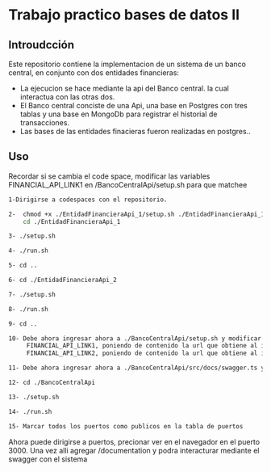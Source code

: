 #  Trabajo practico bases de datos II

## Introudcción

Este repositorio contiene la implementacion de un sistema de un banco central, en conjunto con dos entidades financieras:
 - La ejecucion se hace mediante la api del Banco central. la cual interactua con las otras dos.
 - El Banco central conciste de una Api, una base en Postgres con tres tablas y una base en MongoDb para registrar el historial de transacciones.
 - Las bases de las entidades finacieras fueron realizadas en postgres..

## Uso
Recordar si se cambia el code space, modificar las variables FINANCIAL_API_LINK1 en /BancoCentralApi/setup.sh para que matchee

```sh
1-Dirigirse a codespaces con el repositorio.
```
```sh
2-  chmod +x ./EntidadFinancieraApi_1/setup.sh ./EntidadFinancieraApi_1/run.sh ./EntidadFinancieraApi_2/setup.sh  ./EntidadFinancieraApi_2/run.sh ./BancoCentralApi/setup.sh ./BancoCentralApi/run.sh
    cd ./EntidadFinancieraApi_1
```
```sh
3- ./setup.sh 
```
```sh
4- ./run.sh 
```
```sh
5- cd ..
```
```sh
6- cd ./EntidadFinancieraApi_2
```
```sh
7- ./setup.sh 
```
```sh
8- ./run.sh 
```
```sh
9- cd ..
```
```sh
10- Debe ahora ingresar ahora a ./BancoCentralApi/setup.sh y modificar la variable:
     FINANCIAL_API_LINK1, poniendo de contenido la url que obtiene al ingresar a puerto y copiar la url del programa corriendo en el puerto 3002
     FINANCIAL_API_LINK2, poniendo de contenido la url que obtiene al ingresar a puerto y copiar la url del programa corriendo en el puerto 3004
```
```sh
11- Debe ahora ingresar ahora a ./BancoCentralApi/src/docs/swagger.ts y en la variable url: poner la misma url que se copio antes en el paso 10, pero cambiando el numero de puerto (esta embebido en la url) por 3000
```
```sh
12- cd ./BancoCentralApi
```
```sh
13- ./setup.sh 
```
```sh
14- ./run.sh 
```

```sh
15- Marcar todos los puertos como publicos en la tabla de puertos
```
Ahora puede dirigirse a puertos, precionar ver en el navegador en el puerto 3000. Una vez alli agregar /documentation y  podra interacturar mediante el swagger con el sistema
